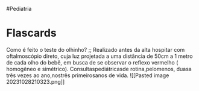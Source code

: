 
#Pediatria 

# Flascards

Como é feito o teste do olhinho? ;; Realizado antes da alta hospitar com oftalmoscópio direto, cuja luz projetada a uma distância de 50cm a 1 metro de cada olho do bebê, em busca de se observar o reflexo vermelho ( homogêneo e simétrico). Consultaspediátricasde rotina,pelomenos, duasa três vezes ao ano,nostrês primeirosanos de vida. ![[Pasted image 20231028210323.png]]